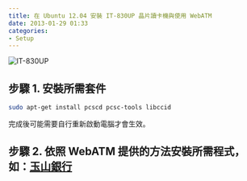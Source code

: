```yaml
---
title: 在 Ubuntu 12.04 安裝 IT-830UP 晶片讀卡機與使用 WebATM
date: 2013-01-29 01:33
categories:
- Setup
---
```


![IT-830UP](http://www.ittec.com.tw/images/IT-830UP%28DM%29.jpg)

<!-- more -->

## 步驟 1. 安裝所需套件

```bash
sudo apt-get install pcscd pcsc-tools libccid
```

完成後可能需要自行重新啟動電腦才會生效。

## 步驟 2. 依照 WebATM 提供的方法安裝所需程式，如：[玉山銀行](http://netbank.esunbank.com.tw/webatm/Q&A_016.htm#01)
